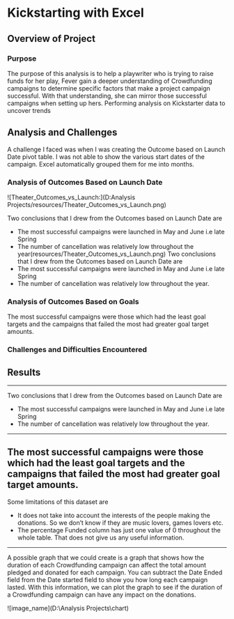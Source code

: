 # Kickstarting with Excel
## Overview of Project
### Purpose
The purpose of this analysis is to help a playwriter who is trying to raise funds for her play, Fever gain a deeper understanding of Crowdfunding campaigns to determine specific factors that make a project campaign successful.  With that understanding, she can mirror those successful campaigns when setting up hers.
Performing analysis on Kickstarter data to uncover trends
## Analysis and Challenges
A challenge I faced was when I was creating the Outcome based on Launch Date pivot table. I was not able to show the various start dates of the campaign. Excel automatically grouped them for me into months.

### Analysis of Outcomes Based on Launch Date


![Theater_Outcomes_vs_Launch:](D:Analysis Projects/resources/Theater_Outcomes_vs_Launch.png)

Two conclusions that I drew from the Outcomes based on Launch Date
are
-   The most successful campaigns were launched in May and June i.e late Spring
-  The number of cancellation was relatively low throughout the year(resources/Theater_Outcomes_vs_Launch.png)
Two conclusions that I drew from the Outcomes based on Launch Date
are
-   The most successful campaigns were launched in May and June i.e late Spring
-  The number of cancellation was relatively low throughout the year.
### Analysis of Outcomes Based on Goals
The most successful campaigns were those which had the least goal targets and the campaigns that failed the most had greater goal target amounts.
### Challenges and Difficulties Encountered
## Results
---
Two conclusions that I drew from the Outcomes based on Launch Date
are
-   The most successful campaigns were launched in May and June i.e late Spring
-  The number of cancellation was relatively low throughout the year.
---
The most successful campaigns were those which had the least goal targets and the campaigns that failed the most had greater goal target amounts.
---
Some limitations of this dataset are
-   It does not take into account the interests of the people making the donations. So we don’t know if they are music lovers, games lovers etc. 
-  The percentage Funded column has just one value of 0 throughout the whole table. That does not give us any useful information.
---
A possible graph that we could create is a graph that shows how the duration of each Crowdfunding campaign can affect the total amount pledged and donated for each campaign. 
You can subtract the Date Ended field from the Date started field to show you how long each campaign lasted. With this information, we can plot the graph to see if the duration of a Crowdfunding campaign can have any impact on the donations.

![image_name](D:\Analysis Projects\chart)
